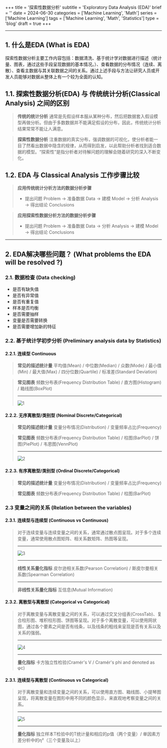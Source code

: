 +++
title = '探索性数据分析'
subtitle = 'Exploratory Data Analysis (EDA)'
brief = ''
date = 2024-06-30
categories = ['Machine Learning', 'Math']
series = ['Machine Learning']
tags = ['Machine Learning', 'Math', 'Statistics']
type = 'blog'
draft = true
+++

---

## 1. 什么是EDA (What is EDA)

探索性数据分析主要工作内容包括：数据清洗、基于统计学对数据进行描述（统计量、图表，通过这些手段呈现数据的基本情况。）、查看数据的分布情况（连续、离散）、查看主数据与其关联数据之间的关系。通过上述手段与方法让研究人员或开发人员能够对数据从整体上有一个较为全面的认知。

## 1.1. 探索性数据分析(EDA) 与 传统统计分析(Classical Analysis) 之间的区别

> **传统的统计分析** 通常是先假设样本服从某种分布，然后把数据套入假设模型再做分析。但由于多数数据并不能满足假设的分布，因此，传统统计分析结果常常不能让人满意。

> **探索性数据分析** 注重数据的真实分布，强调数据的可视化，使分析者能一目了然看出数据中隐含的规律，从而得到启发，以此帮助分析者找到适合数据的模型。“探索性”是指分析者对待解问题的理解会随着研究的深入不断变化。

## 1.2. EDA 与 Classical Analysis 工作步骤比较

> **应用传统统计分析方法的数据分析步骤**
> - 提出问题 Problem &rarr; 准备数据 Data &rarr; 建模 Model &rarr; 分析 Analysis &rarr; 得出结论 Conclusions

> **应用探索性数据分析方法的数据分析步骤**
> - 提出问题 Problem &rarr; 准备数据 Data &rarr; 分析 Analysis &rarr; 建模 Model &rarr; 得出结论 Conclusions

---

## 2. EDA解决哪些问题？ (What problems the EDA will be resolved ?)

### 2.1. 数据检查 (Data checking)

- 是否有缺失值
- 是否有异常值
- 是否有重复值
- 样本是否均衡
- 是否需要抽样
- 变量是否需要转换
- 是否需要增加新的特征

### 2.2. 基于统计学初步分析 (Preliminary analysis data by Statistics)

#### 2.2.1. 连续型 Continuous

> **常见的描述统计量** 平均值(Mean) / 中位数(Median) / 众数(Mode) / 最小值(Min) / 最大值(Max) / 四分位数(Quartile) / 标准差(Standard Deviation)

> **常见图表** 频数分布表(Frequency Distribution Table) / 直方图(Histogram) / 箱线图(BoxPlot)
> ***
> ![1](../1.png)

#### 2.2.2. 无序离散型/类别型 (Nominal Discrete/Categorical)

> **常见的描述统计量** 变量分布情况(Distribution) / 变量频率占比(Frequency)

> **常见图表** 频数分布表(Frequency Distribution Table) / 柱图(BarPlot) / 饼图(PiePlot) / 韦恩图(VennPlot)
> ***
> ![2](../2.png)

#### 2.2.3. 有序离散型/类别型 (Ordinal Discrete/Categorical)

> **常见的描述统计量** 变量分布情况(Distribution) / 变量频率占比(Frequency)

> **常见图表** 频数分布表(Frequency Distribution Table) / 柱图(BarPlot)

### 2.3 变量之间的关系 (Relation between the variables)

#### 2.3.1. 连续型与连续型 (Continuous vs Continuous)

> 对于连续变量与连续变量之间的关系，通常通过散点图呈现。对于多个连续变量，通常使用散点图矩阵、相关系数矩阵、热图等呈现。
> ***
> ![3](../3.png)
> ***
> **线性关系量化指标** 皮尔逊相关系数(Pearson Correlation) / 斯皮尔曼相关系数(Spearman Correlation)
> ***
> **非线性关系量化指标** 互信息(Mutual Information)

#### 2.3.2. 离散型与离散型 (Categorical vs Categorical)

> 对于离散变量与离散变量之间的关系，可以通过交叉分组表(CrossTab)、复合柱形图、堆积柱形图、饼图等呈现。对于多个离散变量，可以使用网状图，通过各个要素之间是否有线条，以及线条的粗线来呈现是否有关系以及关系的强弱。
> ***
> ![4](../4.png)
> ***
> **量化指标** 卡方独立性检验(Cramér's V / Cramér's phi and denoted as φc)

#### 2.3.1. 连续型与离散型 (Continuous vs Categorical)

> 对于离散变量和连续变量之间的关系，可以使用直方图、箱线图、小提琴图呈现，将离散变量在图形中用不同的颜色显示，来直观地考察变量之间的关系。
> ***
> ![5](../5.png)
> ***
> **量化指标** 独立样本T检验中的T统计量和相应的p值（两个变量）/ 单因素方差分析中的η²（三个变量及以上）